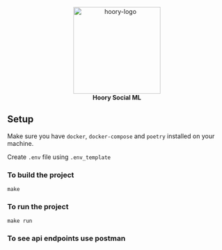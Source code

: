 <p align="center">
   <img src="https://avatars.githubusercontent.com/u/85837820?s=200&v=4?v=1615277229" alt="hoory-logo" width="200px" height="200px"/>
  <br>
  <b>Hoory Social ML</b>
  <br>
</p>

## Setup

Make sure you have `docker`, `docker-compose` and `poetry` installed on your machine.

Create `.env` file using `.env_template`

### To build the project

    make


### To run the project

    make run


### To see api endpoints use postman


